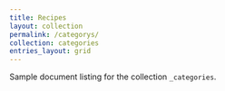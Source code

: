 ```yaml
---
title: Recipes
layout: collection
permalink: /categorys/
collection: categories
entries_layout: grid
---
```


Sample document listing for the collection `_categories`.
